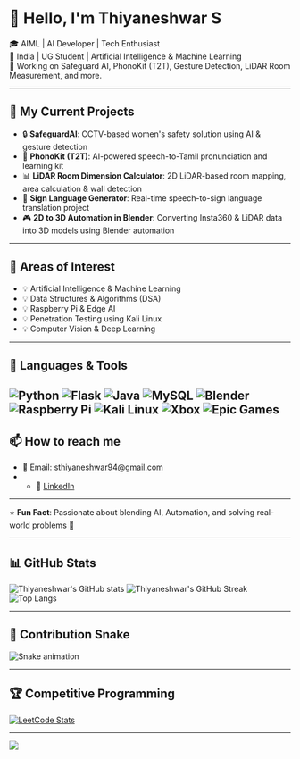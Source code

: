 # 👋 Hello, I'm Thiyaneshwar S

🎓 AIML |  AI Developer | Tech Enthusiast  
📍 India | UG Student | Artificial Intelligence & Machine Learning  
💼 Working on Safeguard AI, PhonoKit (T2T), Gesture Detection, LiDAR Room Measurement, and more.

---

## 🚀 My Current Projects

- 🔒 **SafeguardAI**: CCTV-based women's safety solution using AI & gesture detection
- 🎤 **PhonoKit (T2T)**: AI-powered speech-to-Tamil pronunciation and learning kit
- 📊 **LiDAR Room Dimension Calculator**: 2D LiDAR-based room mapping, area calculation & wall detection
- 🤖 **Sign Language Generator**: Real-time speech-to-sign language translation project
- 🎮 **2D to 3D Automation in Blender**: Converting Insta360 & LiDAR data into 3D models using Blender automation

---
## 🧠 Areas of Interest

- 💡 Artificial Intelligence & Machine Learning
- 💡 Data Structures & Algorithms (DSA)
- 💡 Raspberry Pi & Edge AI
- 💡 Penetration Testing using Kali Linux
- 💡 Computer Vision & Deep Learning

---

## 🧰 Languages & Tools

![Python](https://img.shields.io/badge/Python-3776AB?style=for-the-badge&logo=python&logoColor=white)
![Flask](https://img.shields.io/badge/Flask-black?style=for-the-badge&logo=flask&logoColor=white)
![Java](https://img.shields.io/badge/Java-007396?style=for-the-badge&logo=java&logoColor=white)
![MySQL](https://img.shields.io/badge/MySQL-4479A1?style=for-the-badge&logo=mysql&logoColor=white)
![Blender](https://img.shields.io/badge/Blender-F5792A?style=for-the-badge&logo=blender&logoColor=white)
![Raspberry Pi](https://img.shields.io/badge/Raspberry%20Pi-C51A4A?style=for-the-badge&logo=raspberry%20pi&logoColor=white)
![Kali Linux](https://img.shields.io/badge/Kali%20Linux-557C94?style=for-the-badge&logo=kali-linux&logoColor=white)
![Xbox](https://img.shields.io/badge/xbox-%23107C10.svg?style=for-the-badge&logo=xbox&logoColor=white) 
![Epic Games](https://img.shields.io/badge/epicgames-%23313131.svg?style=for-the-badge&logo=epicgames&logoColor=white)
---

## 📫 How to reach me

- 📧 Email: sthiyaneshwar94@gmail.com
- - 💼 [LinkedIn](www.linkedin.com/in/thiyaneshwar-s-14a429269) <!-- Replace with your actual LinkedIn URL -->



---

⭐ **Fun Fact**: Passionate about blending AI,  Automation, and solving real-world problems 🚀

---


## 📊 GitHub Stats

![Thiyaneshwar's GitHub stats](https://github-readme-stats.vercel.app/api?username=thiyaneshwar&show_icons=true&theme=radical&hide_border=true)
![Thiyaneshwar's GitHub Streak](https://streak-stats.demolab.com?user=thiyaneshwar&theme=radical&hide_border=true)
![Top Langs](https://github-readme-stats.vercel.app/api/top-langs/?username=thiyaneshwar&layout=compact&theme=radical&hide_border=true)

---

## 🐍 Contribution Snake

![Snake animation](https://github.com/thiyaneshwar/thiyaneshwar/blob/output/github-contribution-grid-snake.svg)


---

## 🏆 Competitive Programming

[![LeetCode Stats](https://leetcard.jacoblin.cool/thiyanesh_sellappan?theme=dark&font=Karma)](https://leetcode.com/u/thiyanesh_sellappan/)

---

![](https://komarev.com/ghpvc/?username=thiyaneshwar&color=blue)
